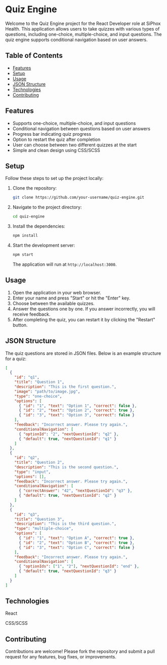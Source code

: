 # Quiz Engine

Welcome to the Quiz Engine project for the React Developer role at SiPhox Health. This application allows users to take quizzes with various types of questions, including one-choice, multiple-choice, and input questions. The quiz engine supports conditional navigation based on user answers.

## Table of Contents

- [Features](#features)
- [Setup](#setup)
- [Usage](#usage)
- [JSON Structure](#json-structure)
- [Technologies](#technologies)
- [Contributing](#contributing)

## Features

- Supports one-choice, multiple-choice, and input questions
- Conditional navigation between questions based on user answers
- Progress bar indicating quiz progress
- Option to restart the quiz after completion
- User can choose between two different quizzes at the start
- Simple and clean design using CSS/SCSS

## Setup

Follow these steps to set up the project locally:

1. Clone the repository:

    ```bash
    git clone https://github.com/your-username/quiz-engine.git
    ```

2. Navigate to the project directory:

    ```bash
    cd quiz-engine
    ```

3. Install the dependencies:

    ```bash
    npm install
    ```

4. Start the development server:

    ```bash
    npm start
    ```

    The application will run at `http://localhost:3000`.

## Usage

1. Open the application in your web browser.
2. Enter your name and press "Start" or hit the "Enter" key.
3. Choose between the available quizzes.
4. Answer the questions one by one. If you answer incorrectly, you will receive feedback.
5. After completing the quiz, you can restart it by clicking the "Restart" button.

## JSON Structure

The quiz questions are stored in JSON files. Below is an example structure for a quiz:

```json
[
  {
    "id": "q1",
    "title": "Question 1",
    "description": "This is the first question.",
    "image": "path/to/image.jpg",
    "type": "one-choice",
    "options": [
      { "id": "1", "text": "Option 1", "correct": false },
      { "id": "2", "text": "Option 2", "correct": true },
      { "id": "3", "text": "Option 3", "correct": false }
    ],
    "feedback": "Incorrect answer. Please try again.",
    "conditionalNavigation": [
      { "optionId": "2", "nextQuestionId": "q2" },
      { "default": true, "nextQuestionId": "q1" }
    ]
  },
  {
    "id": "q2",
    "title": "Question 2",
    "description": "This is the second question.",
    "type": "input",
    "options": [],
    "feedback": "Incorrect answer. Please try again.",
    "conditionalNavigation": [
      { "correctAnswer": "42", "nextQuestionId": "q3" },
      { "default": true, "nextQuestionId": "q2" }
    ]
  },
  {
    "id": "q3",
    "title": "Question 3",
    "description": "This is the third question.",
    "type": "multiple-choice",
    "options": [
      { "id": "1", "text": "Option A", "correct": true },
      { "id": "2", "text": "Option B", "correct": true },
      { "id": "3", "text": "Option C", "correct": false }
    ],
    "feedback": "Incorrect answer. Please try again.",
    "conditionalNavigation": [
      { "optionIds": ["1", "2"], "nextQuestionId": "end" },
      { "default": true, "nextQuestionId": "q3" }
    ]
  }
]
```

## Technologies

React

CSS/SCSS


## Contributing

Contributions are welcome! Please fork the repository and submit a pull request for any features, bug fixes, or improvements.
